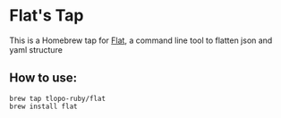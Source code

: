 # Flat's Tap

This is a Homebrew tap for [Flat](https://github.com/tlopo-ruby/flat), a command line tool to flatten json and yaml structure


## How to use: 
```
brew tap tlopo-ruby/flat
brew install flat
```
